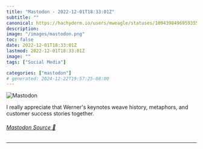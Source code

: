 ```yaml
---
title: "Mastodon - 2022-12-01T18:33:01Z"
subtitle: ""
canonical: https://hachyderm.io/users/mweagle/statuses/109439849695935571
description:
image: "/images/mastodon.png"
toc: false
date: 2022-12-01T18:33:01Z
lastmod: 2022-12-01T18:33:01Z
image: ""
tags: ["Social Media"]

categories: ["mastodon"]
# generated: 2024-12-22T19:57:25-08:00
---
```

![Mastodon](/images/mastodon.png)

<p>I really appreciate that Werner&#39;s keynotes weave history, metaphors, and customer success stories together.</p>


###### [Mastodon Source 🐘](https://hachyderm.io/@mweagle/109439849695935571)

___
